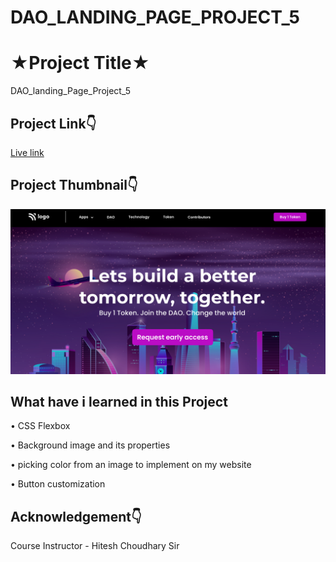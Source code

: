 # DAO_LANDING_PAGE_PROJECT_5

# ★Project Title★

DAO_landing_Page_Project_5


## Project Link👇

[Live link](https://heartfelt-souffle-32da53.netlify.app)

## Project Thumbnail👇

![thumbnail](https://github.com/webdevankur/DAO_LANDING_PAGE_PROJECT_5/blob/main/thumbnail.png)


## What have i learned in this Project
•	CSS Flexbox

•	Background image and its properties

•	picking color from an image to implement on my website

•	Button customization

## Acknowledgement👇

Course Instructor - Hitesh Choudhary Sir
